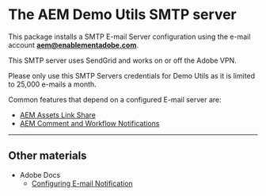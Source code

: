 # The AEM Demo Utils SMTP server

This package installs a SMTP E-mail Server configuration using the e-mail account **aem@enablementadobe.com**.

This SMTP server uses SendGrid and works on or off the Adobe VPN.

Please only use this SMTP Servers credentials for Demo Utils as it is limited to 25,000 e-mails a month.

Common features that depend on a configured E-mail server are:

* <a href="https://docs.adobe.com/docs/en/aem/6-4/administer/content/assets/link-sharing.html" target="_blank">AEM Assets Link Share</a>
* <a href="https://docs.adobe.com/docs/en/aem/6-4/administer/operations/notification.html" target="_blank">AEM Comment and Workflow Notifications</a>

----

## Other materials

* Adobe Docs
    * [Configuring E-mail Notification](https://docs.adobe.com/docs/en/aem/6-4/administer/operations/notification.html)</a>

